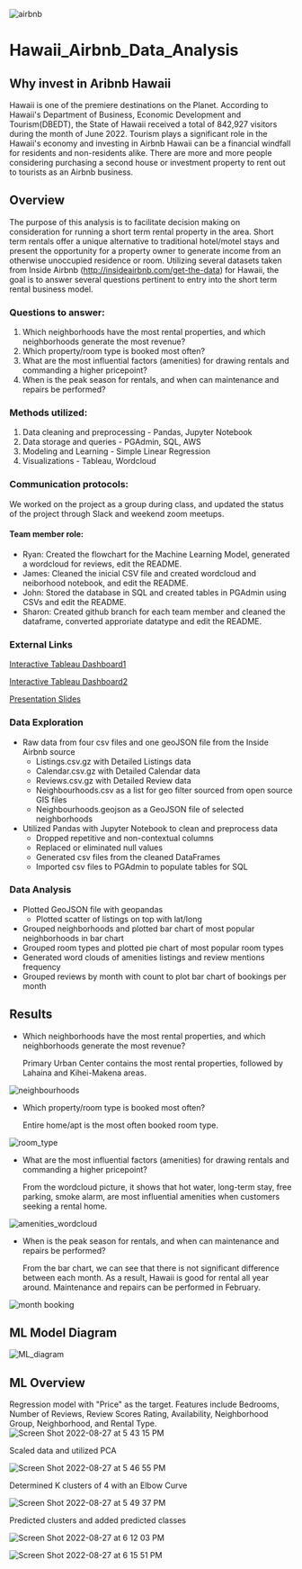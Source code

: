 ![airbnb](https://user-images.githubusercontent.com/102264298/186799347-d7ea854f-8468-4c05-b0ba-84d27bad17b3.png)

# Hawaii_Airbnb_Data_Analysis
## Why invest in Aribnb Hawaii
Hawaii is one of the premiere destinations on the Planet. According to Hawaii's Department of Business, Economic Development and Tourism(DBEDT), the State of Hawaii received a total of 842,927 visitors during the month of June 2022. Tourism plays a significant role in the Hawaii's economy and investing in Airbnb Hawaii can be a financial windfall for residents and non-residents alike. There are more and more people considering purchasing a second house or investment property to rent out to tourists as an Airbnb business.  

## Overview
The purpose of this analysis is to facilitate decision making on consideration for running a short term rental property in the area.  Short term rentals offer a unique alternative to traditional hotel/motel stays and present the opportunity for a property owner to generate income from an otherwise unoccupied residence or room.  Utilizing several datasets taken from Inside Airbnb (http://insideairbnb.com/get-the-data) for Hawaii, the goal is to answer several questions pertinent to entry into the short term rental business model.

### Questions to answer:
1. Which neighborhoods have the most rental properties, and which neighborhoods generate the most revenue?
2. Which property/room type is booked most often?
3. What are the most influential factors (amenities) for drawing rentals and commanding a higher pricepoint?
4. When is the peak season for rentals, and when can maintenance and repairs be performed?

### Methods utilized:
1. Data cleaning and preprocessing - Pandas, Jupyter Notebook
2. Data storage and queries - PGAdmin, SQL, AWS
3. Modeling and Learning - Simple Linear Regression
4. Visualizations - Tableau, Wordcloud

### Communication protocols:
We worked on the project as a group during class, and updated the status of the project through Slack and weekend zoom meetups. 
#### Team member role: 
* Ryan: Created the flowchart for the Machine Learning Model, generated a wordcloud for reviews, edit the README.
* James: Cleaned the inicial CSV file and created wordcloud and neiborhood notebook, and edit the README.
* John: Stored the database in SQL and created tables in PGAdmin using CSVs and edit the README.
* Sharon: Created github branch for each team member and cleaned the dataframe, converted approriate datatype and edit the README.

### External Links
[Interactive Tableau Dashboard1](https://public.tableau.com/authoring/hawaii_airbnb/HawaiiAirbnb#1)

[Interactive Tableau Dashboard2](https://public.tableau.com/app/profile/sharon3357/viz/HawaiiAirbnb_16623379982290/HawaiiAirbnb)

[Presentation Slides](https://docs.google.com/presentation/d/1k1sqCg5IGoMQEcSsKaAKfR8khjJH_nL3eLUeeSi4Bgk/edit?usp=sharing)

### Data Exploration
* Raw data from four csv files and one geoJSON file from the Inside Airbnb source
  * Listings.csv.gz with Detailed Listings data
  * Calendar.csv.gz with Detailed Calendar data
  * Reviews.csv.gz with Detailed Review data
  * Neighbourhoods.csv as a list for geo filter sourced from open source GIS files
  * Neighbourhoods.geojson as a GeoJSON file of selected neighborhoods
* Utilized Pandas with Jupyter Notebook to clean and preprocess data
  * Dropped repetitive and non-contextual columns
  * Replaced or eliminated null values
  * Generated csv files from the cleaned DataFrames
  * Imported csv files to PGAdmin to populate tables for SQL 

### Data Analysis
* Plotted GeoJSON file with geopandas
  * Plotted scatter of listings on top with lat/long
* Grouped neighborhoods and plotted bar chart of most popular neighborhoods in bar chart
* Grouped room types and plotted pie chart of most popular room types
* Generated word clouds of amenities listings and review mentions frequency
* Grouped reviews by month with count to plot bar chart of bookings per month

## Results

* Which neighborhoods have the most rental properties, and which neighborhoods generate the most revenue?

  Primary Urban Center contains the most rental properties, followed by Lahaina and Kihei-Makena areas. 
  
![neighbourhoods](https://user-images.githubusercontent.com/102264298/186802324-d686e9e2-ad33-4333-b241-1cc350ad1d2b.png)

* Which property/room type is booked most often?

  Entire home/apt is the most often booked room type. 
  
![room_type](https://user-images.githubusercontent.com/102264298/186802332-7e835d95-4502-44d6-a80c-f00d191087a4.png)

* What are the most influential factors (amenities) for drawing rentals and commanding a higher pricepoint?
  
  From the wordcloud picture, it shows that hot water, long-term stay, free parking, smoke alarm, are most influential amenities when customers seeking a rental home.   
  
![amenities_wordcloud](https://user-images.githubusercontent.com/102264298/186802347-52045096-ef60-4d07-917d-b4636caab7f3.png)

* When is the peak season for rentals, and when can maintenance and repairs be performed?

  From the bar chart, we can see that there is not significant difference between each month. As a result, Hawaii is good for rental all year around.  Maintenance  and repairs can be performed in February. 

![month booking](https://user-images.githubusercontent.com/102264298/186802318-f3fba198-1726-42ae-a0c9-59424b0c1244.png)


## ML Model Diagram
![ML_diagram](https://user-images.githubusercontent.com/102084269/186306268-c0643af7-7124-4ae7-a29f-c00225032c66.png)

## ML Overview
Regression model with "Price" as the target.  Features include Bedrooms, Number of Reviews, Review Scores Rating, Availability, Neighborhood Group, Neighborhood, and Rental Type.
![Screen Shot 2022-08-27 at 5 43 15 PM](https://user-images.githubusercontent.com/98665941/187050523-a44f4dc7-a646-4f13-bb8d-0b9dbcca0de9.png)

Scaled data and utilized PCA

![Screen Shot 2022-08-27 at 5 46 55 PM](https://user-images.githubusercontent.com/98665941/187050590-209dca57-867a-4817-952d-ee5160d4cf3e.png)

Determined K clusters of 4 with an Elbow Curve

![Screen Shot 2022-08-27 at 5 49 37 PM](https://user-images.githubusercontent.com/98665941/187050636-349f0749-d9ff-4bcb-824d-6174d08b2b8b.png)

Predicted clusters and added predicted classes

![Screen Shot 2022-08-27 at 6 12 03 PM](https://user-images.githubusercontent.com/98665941/187051067-407b20a1-234f-4c50-94e5-c95c3ed91f38.png)

![Screen Shot 2022-08-27 at 6 15 51 PM](https://user-images.githubusercontent.com/98665941/187051159-9f2c371f-a9e2-4a36-bcf8-2d16a74e5fb6.png)




